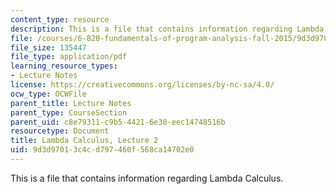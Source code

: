 ```yaml
---
content_type: resource
description: This is a file that contains information regarding Lambda Calculus.
file: /courses/6-820-fundamentals-of-program-analysis-fall-2015/9d3d97013c4cd797460f568ca14702e0_MIT6_820F15_L02.pdf
file_size: 135447
file_type: application/pdf
learning_resource_types:
- Lecture Notes
license: https://creativecommons.org/licenses/by-nc-sa/4.0/
ocw_type: OCWFile
parent_title: Lecture Notes
parent_type: CourseSection
parent_uid: c8e79311-c9b5-4421-6e30-eec14748516b
resourcetype: Document
title: Lambda Calculus, Lecture 2
uid: 9d3d9701-3c4c-d797-460f-568ca14702e0
---
```

This is a file that contains information regarding Lambda Calculus.